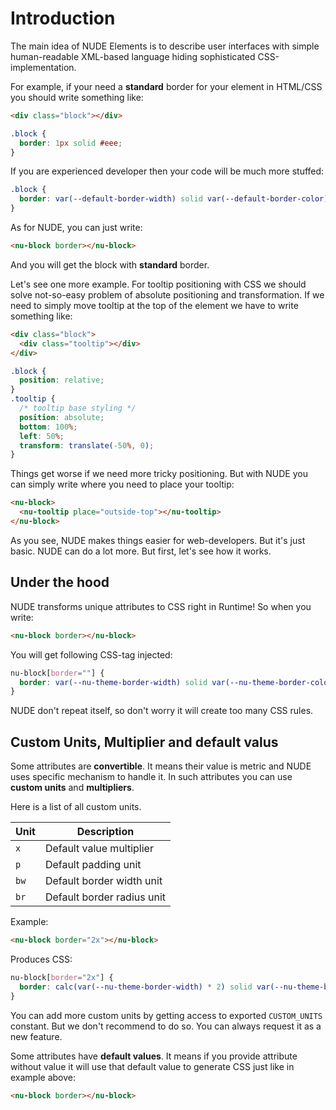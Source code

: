 # Introduction

The main idea of NUDE Elements is to describe user interfaces with simple human-readable XML-based language hiding sophisticated CSS-implementation.

For example, if your need a **standard** border for your element in HTML/CSS you should write something like:

```html
<div class="block"></div>
```

```css
.block {
  border: 1px solid #eee;
}
```

If you are experienced developer then your code will be much more stuffed:

```css
.block {
  border: var(--default-border-width) solid var(--default-border-color);
}
```

As for NUDE, you can just write:

```html
<nu-block border></nu-block>
```

And you will get the block with **standard** border.

Let's see one more example. For tooltip positioning with CSS we should solve not-so-easy problem of absolute positioning and transformation. If we need to simply move tooltip at the top of the element we have to write something like:

```html
<div class="block">
  <div class="tooltip"></div>
</div>
```

```css
.block {
  position: relative;
}
.tooltip {
  /* tooltip base styling */
  position: absolute;
  bottom: 100%;
  left: 50%;
  transform: translate(-50%, 0);
}
```

Things get worse if we need more tricky positioning. But with NUDE you can simply write where you need to place your tooltip:

```html
<nu-block>
  <nu-tooltip place="outside-top"></nu-tooltip>
</nu-block>
```

As you see, NUDE makes things easier for web-developers. But it's just basic. NUDE can do a lot more. But first, let's see how it works.

## Under the hood

NUDE transforms unique attributes to CSS right in Runtime! So when you write:

```html
<nu-block border></nu-block>
```

You will get following CSS-tag injected:
```css
nu-block[border=""] {
  border: var(--nu-theme-border-width) solid var(--nu-theme-border-color);
}
```

NUDE don't repeat itself, so don't worry it will create too many CSS rules.

## Custom Units, Multiplier and default valus

Some attributes are **convertible**. It means their value is metric and NUDE uses specific mechanism to handle it. In such attributes you can use **custom units** and **multipliers**.

Here is a list of all custom units.

| Unit        | Description                           |
| ----------- | ------------------------------------- |
| `x`         | Default value multiplier              |
| `p`         | Default padding unit                  |
| `bw`        | Default border width unit             |
| `br`        | Default border radius unit            |

Example:
```html
<nu-block border="2x"></nu-block>
```

Produces CSS:
```css
nu-block[border="2x"] {
  border: calc(var(--nu-theme-border-width) * 2) solid var(--nu-theme-border-color);
}
```

You can add more custom units by getting access to exported `CUSTOM_UNITS` constant. But we don't recommend to do so. You can always request it as a new feature.

Some attributes have **default values**. It means if you provide attribute without value it will use that default value to generate CSS just like in example above:

```html
<nu-block border></nu-block>
```
